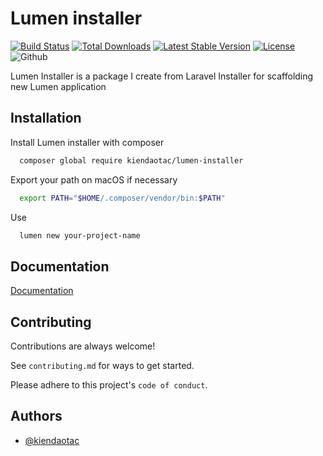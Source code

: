 
# Lumen installer

[![Build Status](https://travis-ci.org/kiendaotac/lumen-installer.svg)](https://travis-ci.org/kiendaotac/lumen-installer)
[![Total Downloads](https://img.shields.io/packagist/dt/kiendaotac/lumen-installer)](https://packagist.org/packages/kiendaotac/lumen-installer)
[![Latest Stable Version](https://img.shields.io/packagist/v/kiendaotac/lumen-installer)](https://packagist.org/packages/kiendaotac/lumen-installer)
[![License](https://img.shields.io/packagist/l/kiendaotac/lumen-installer)](https://packagist.org/packages/kiendaotac/lumen-installer)
![Github](https://github.com/kiendaotac/lumen-installer/actions/workflows/tests.yml/badge.svg)


Lumen Installer is a package I create from Laravel Installer for scaffolding new Lumen application
## Installation

Install Lumen installer with composer

```bash
  composer global require kiendaotac/lumen-installer
```

Export your path on macOS if necessary

```bash
  export PATH="$HOME/.composer/vendor/bin:$PATH"
```

Use

```bash
  lumen new your-project-name
```

## Documentation

[Documentation](https://lumen.laravel.com/docs/8.x)


## Contributing

Contributions are always welcome!

See `contributing.md` for ways to get started.

Please adhere to this project's `code of conduct`.


## Authors

- [@kiendaotac](https://www.github.com/kiendaotac)

